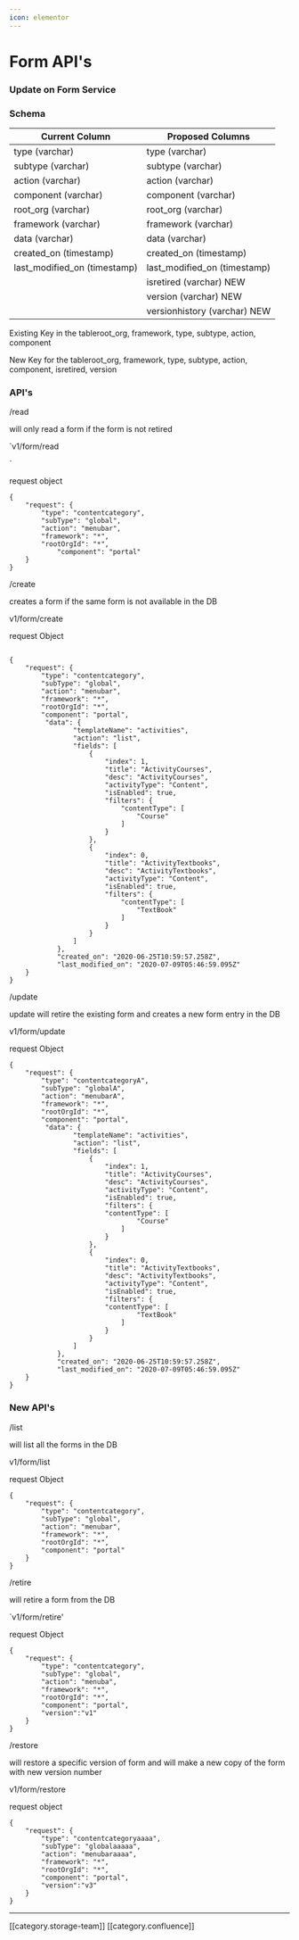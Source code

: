 ```yaml
---
icon: elementor
---
```


# Form API's

### Update on Form Service

### Schema

| Current Column                 | Proposed Columns               |
| ------------------------------ | ------------------------------ |
| type (varchar)                 | type (varchar)                 |
| subtype (varchar)              | subtype (varchar)              |
| action (varchar)               | action (varchar)               |
| component (varchar)            | component (varchar)            |
| root\_org (varchar)            | root\_org (varchar)            |
| framework (varchar)            | framework (varchar)            |
| data (varchar)                 | data (varchar)                 |
| created\_on (timestamp)        | created\_on (timestamp)        |
| last\_modified\_on (timestamp) | last\_modified\_on (timestamp) |
|                                | isretired (varchar) NEW        |
|                                | version (varchar) NEW          |
|                                | versionhistory (varchar) NEW   |

Existing Key in the tableroot\_org, framework, type, subtype, action, component

New Key for the tableroot\_org, framework, type, subtype, action, component, isretired, version

### API's

/read

will only read a form if the form is not retired

\`v1/form/read

\`

request object

```
{
	"request": {
		"type": "contentcategory",
		"subType": "global",
		"action": "menubar",
		"framework": "*",
		"rootOrgId": "*",
        	"component": "portal"
    }        
}

```

/create

creates a form if the same form is not available in the DB

v1/form/create

request Object

```

{
	"request": {
		"type": "contentcategory",
		"subType": "global",
		"action": "menubar",
		"framework": "*",
		"rootOrgId": "*",
        "component": "portal",
         "data": {
                "templateName": "activities",
                "action": "list",
                "fields": [
                    {
                        "index": 1,
                        "title": "ActivityCourses",
                        "desc": "ActivityCourses",
                        "activityType": "Content",
                        "isEnabled": true,
                        "filters": {
                            "contentType": [
                                "Course"
                            ]
                        }
                    },
                    {
                        "index": 0,
                        "title": "ActivityTextbooks",
                        "desc": "ActivityTextbooks",
                        "activityType": "Content",
                        "isEnabled": true,
                        "filters": {
                            "contentType": [
                                "TextBook"
                            ]
                        }
                    }
                ]
            },
            "created_on": "2020-06-25T10:59:57.258Z",
            "last_modified_on": "2020-07-09T05:46:59.095Z"
    }        
}

```

/update

update will retire the existing form and creates a new form entry in the DB

v1/form/update

request Object

```
{
	"request": {
		"type": "contentcategoryA",
		"subType": "globalA",
		"action": "menubarA",
		"framework": "*",
		"rootOrgId": "*",
        "component": "portal",
         "data": {
                "templateName": "activities",
                "action": "list",
                "fields": [
                    {
                        "index": 1,
                        "title": "ActivityCourses",
                        "desc": "ActivityCourses",
                        "activityType": "Content",
                        "isEnabled": true,
                        "filters": {
                        "contentType": [
                                "Course"
                            ]
                        }
                    },
                    {
                        "index": 0,
                        "title": "ActivityTextbooks",
                        "desc": "ActivityTextbooks",
                        "activityType": "Content",
                        "isEnabled": true,
                        "filters": {
                        "contentType": [
                                "TextBook"
                            ]
                        }
                    }
                ]
            },
            "created_on": "2020-06-25T10:59:57.258Z",
            "last_modified_on": "2020-07-09T05:46:59.095Z"
    }        
}

```

### New API's

/list

will list all the forms in the DB

v1/form/list

request Object

```
{
	"request": {
		"type": "contentcategory",
		"subType": "global",
		"action": "menubar",
		"framework": "*",
		"rootOrgId": "*",
        "component": "portal"
    }        
}
```

/retire

will retire a form from the DB

\`v1/form/retire'

request Object

```
{
	"request": {
		"type": "contentcategory",
		"subType": "global",
		"action": "menuba",
		"framework": "*",
		"rootOrgId": "*",
        "component": "portal",
        "version":"v1"
    }        
}
```

/restore

will restore a specific version of form and will make a new copy of the form with new version number

v1/form/restore

request object

```
{
	"request": {
		"type": "contentcategoryaaaa",
		"subType": "globalaaaaa",
		"action": "menubaraaaa",
		"framework": "*",
		"rootOrgId": "*",
        "component": "portal",
		"version":"v3"
    }        
}
```

***

\[\[category.storage-team]] \[\[category.confluence]]
